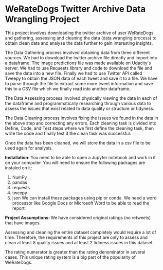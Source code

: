 # WeRateDogs Twitter Archive Data Wrangling Project

This project involves downloading the twitter archive of user WeRateDogs and gathering, assessing and cleaning the data (data wrangling process) to obtain clean data and analyse the data further to gain interesting insights. 

The Data Gathering process involved obtaining data from three different sources. We had to download the twitter archive file directly and import into a dataframe. The image predictions file was made available on Udacity's server. We had to use Requests library and code to download the file and save the data into a new file. Finally we had to use Twitter API called Tweepy to obtain the JSON data of each tweet and save it to a file. We have to parse through the file to extract some more tweet information and save this to a CSV file which we finally read into another dataframe.

The Data Assessing process involved physically viewing the data in each of the dataframe and programmatically researching through various data to assess the issues that exist related to data quality or structure or tidyness. 

The Data Cleaning process involves fixing the issues we found in the data in the above step and correcting any errors. Each cleaning task is divided into Define, Code, and Test steps where we first define the cleaning task, then write the code and finally test if the clean task was successful.

Once the data has been cleaned, we will store the data in a csv file to be used again for analysis.

<b> Installation: </b>
You need to be able to open a Jupyter notebook and work in it on your computer. You will need to ensure the following packages are instaled on it:
1. NumPy
2. pandas
3. requests
4. tweepy
5. json
We can install these packages using pip or conda.
We need a word processor like Google Docs or Microsoft Word to be able to read the report.

<b> Project Assumptions: </b>
We have considered original ratings (no retweets) that have images. 

Assessing and cleaning the entire dataset completely would require a lot of time. Therefore, the requirements of this project are only to assess and clean at least 8 quality issues and at least 2 tidiness issues in this dataset.

The rating numerator is greater than the rating denominator in several cases. This unique rating system is a big part of the popularity of WeRateDogs.



